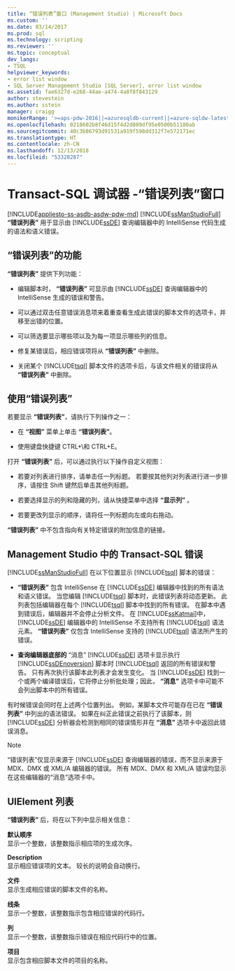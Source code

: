 ```yaml
---
title: “错误列表”窗口 (Management Studio) | Microsoft Docs
ms.custom: ''
ms.date: 03/14/2017
ms.prod: sql
ms.technology: scripting
ms.reviewer: ''
ms.topic: conceptual
dev_langs:
- TSQL
helpviewer_keywords:
- error list window
- SQL Server Management Studio [SQL Server], error list window
ms.assetid: fae6327d-e268-44ae-a474-4a8f8f843129
author: stevestein
ms.author: sstein
manager: craigg
monikerRange: '>=aps-pdw-2016||=azuresqldb-current||=azure-sqldw-latest||>=sql-server-2016||=sqlallproducts-allversions||>=sql-server-linux-2017||=azuresqldb-mi-current'
ms.openlocfilehash: 0218602b8f46d15f4d2d809df95e0500b51180ab
ms.sourcegitcommit: 40c3b86793d91531a919f598dd312f7e572171ec
ms.translationtype: HT
ms.contentlocale: zh-CN
ms.lasthandoff: 12/13/2018
ms.locfileid: "53328287"
---
```

# <a name="transact-sql-debugger---error-list-window"></a>Transact-SQL 调试器 -“错误列表”窗口
[!INCLUDE[appliesto-ss-asdb-asdw-pdw-md](../../includes/appliesto-ss-asdb-asdw-pdw-md.md)]
   [!INCLUDE[ssManStudioFull](../../includes/ssmanstudiofull-md.md)] **“错误列表”** 用于显示由 [!INCLUDE[ssDE](../../includes/ssde-md.md)] 查询编辑器中的 IntelliSense 代码生成的语法和语义错误。  
  
## <a name="features-of-the-error-list"></a>“错误列表”的功能  
 **“错误列表”** 提供下列功能：  
  
-   编辑脚本时， **“错误列表”** 可显示由 [!INCLUDE[ssDE](../../includes/ssde-md.md)] 查询编辑器中的 IntelliSense 生成的错误和警告。  
  
-   可以通过双击任意错误消息项来着重查看生成此错误的脚本文件的选项卡，并移至出错的位置。  
  
-   可以筛选要显示哪些项以及为每一项显示哪些列的信息。  
  
-   修复某错误后，相应错误项将从 **“错误列表”** 中删除。  
  
-   关闭某个 [!INCLUDE[tsql](../../includes/tsql-md.md)] 脚本文件的选项卡后，与该文件相关的错误将从 **“错误列表”** 中删除。  
  
## <a name="working-with-the-error-list"></a>使用“错误列表”  
 若要显示 **“错误列表”**，请执行下列操作之一：  
  
-   在 **“视图”** 菜单上单击 **“错误列表”**。  
  
-   使用键盘快捷键 CTRL+\\和 CTRL+E。  
  
 打开 **“错误列表”** 后，可以通过执行以下操作自定义视图：  
  
-   若要对列表进行排序，请单击任一列标题。 若要按其他列对列表进行进一步排序，请按住 Shift 键然后单击其他列标题。  
  
-   若要选择显示的列和隐藏的列，请从快捷菜单中选择 **“显示列”** 。  
  
-   若要更改列显示的顺序，请将任一列标题向左或向右拖动。  
  
 **“错误列表”** 中不包含指向有关特定错误的附加信息的链接。  
  
## <a name="transact-sql-errors-in-management-studio"></a>Management Studio 中的 Transact-SQL 错误  
 [!INCLUDE[ssManStudioFull](../../includes/ssmanstudiofull-md.md)] 在以下位置显示 [!INCLUDE[tsql](../../includes/tsql-md.md)] 脚本的错误：  
  
-   **“错误列表”** 包含 IntelliSense 在 [!INCLUDE[ssDE](../../includes/ssde-md.md)] 编辑器中找到的所有语法和语义错误。 当您编辑 [!INCLUDE[tsql](../../includes/tsql-md.md)] 脚本时，此错误列表将动态更新。 此列表包括编辑器在每个 [!INCLUDE[tsql](../../includes/tsql-md.md)] 脚本中找到的所有错误。 在脚本中遇到错误后，编辑器并不会停止分析文件。 在 [!INCLUDE[ssKatmai](../../includes/sskatmai-md.md)]中， [!INCLUDE[ssDE](../../includes/ssde-md.md)] 编辑器中的 IntelliSense 不支持所有 [!INCLUDE[tsql](../../includes/tsql-md.md)] 语法元素。 **“错误列表”** 仅包含 IntelliSense 支持的 [!INCLUDE[tsql](../../includes/tsql-md.md)] 语法所产生的错误。  
  
-   **查询编辑器底部的** “消息” [!INCLUDE[ssDE](../../includes/ssde-md.md)] 选项卡显示执行 [!INCLUDE[ssDEnoversion](../../includes/ssdenoversion-md.md)] 脚本时 [!INCLUDE[tsql](../../includes/tsql-md.md)] 返回的所有错误和警告。 只有再次执行该脚本此列表才会发生变化。 当 [!INCLUDE[ssDE](../../includes/ssde-md.md)] 找到一个或两个编译错误后，它将停止分析批处理；因此， **“消息”** 选项卡中可能不会列出脚本中的所有错误。  
  
 有时候错误会同时在上述两个位置列出。 例如，某脚本文件可能存在已在 **“错误列表”** 中列出的语法错误。 如果在纠正此错误之前执行了该脚本，则 [!INCLUDE[ssDE](../../includes/ssde-md.md)] 分析器会检测到相同的错误情形并在 **“消息”** 选项卡中返回此错误消息。  
  
> [!NOTE]  
>  “错误列表”仅显示来源于 [!INCLUDE[ssDE](../../includes/ssde-md.md)] 查询编辑器的错误，而不显示来源于 MDX、DMX 或 XML/A 编辑器的错误。 所有 MDX、DMX 和 XML/A 错误均显示在这些编辑器的“消息”选项卡中。  
  
## <a name="uielement-list"></a>UIElement 列表  
 **“错误列表”** 后，将在以下列中显示相关信息：  
  
 **默认顺序**  
 显示一个整数，该整数指示相应项的生成次序。  
  
 **Description**  
 显示相应错误项的文本。 较长的说明会自动换行。  
  
 **文件**  
 显示生成相应错误的脚本文件的名称。  
  
 **线条**  
 显示一个整数，该整数指示包含相应错误的代码行。  
  
 **列**  
 显示一个整数，该整数指示错误在相应代码行中的位置。  
  
 **项目**  
 显示包含相应脚本文件的项目的名称。  
